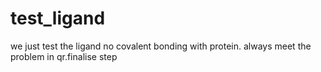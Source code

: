 # test_ligand
we just test the ligand no covalent bonding with protein.
always meet the problem in qr.finalise step
